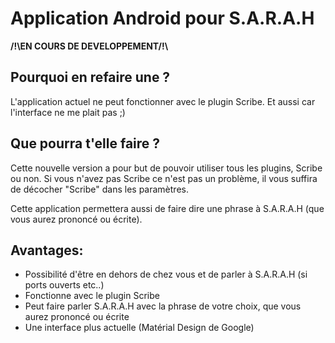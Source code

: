 # Application Android pour S.A.R.A.H


**/!\EN COURS DE DEVELOPPEMENT/!\\**

Pourquoi en refaire une ?
-------------------------

L'application actuel ne peut fonctionner avec le plugin Scribe.
Et aussi car l'interface ne me plait pas ;)

Que pourra t'elle faire ?
-------------------------

Cette nouvelle version a pour but de pouvoir utiliser tous les plugins, Scribe ou non.
Si vous n'avez pas Scribe ce n'est pas un problème, il vous suffira de décocher "Scribe" dans les paramètres.

Cette application permettera aussi de faire dire une phrase à S.A.R.A.H (que vous aurez prononcé ou écrite).

Avantages:
----------
- Possibilité d'être en dehors de chez vous et de parler à S.A.R.A.H (si ports ouverts etc..)
- Fonctionne avec le plugin Scribe
- Peut faire parler S.A.R.A.H avec la phrase de votre choix, que vous aurez prononcé ou écrite
- Une interface plus actuelle (Matérial Design de Google)
